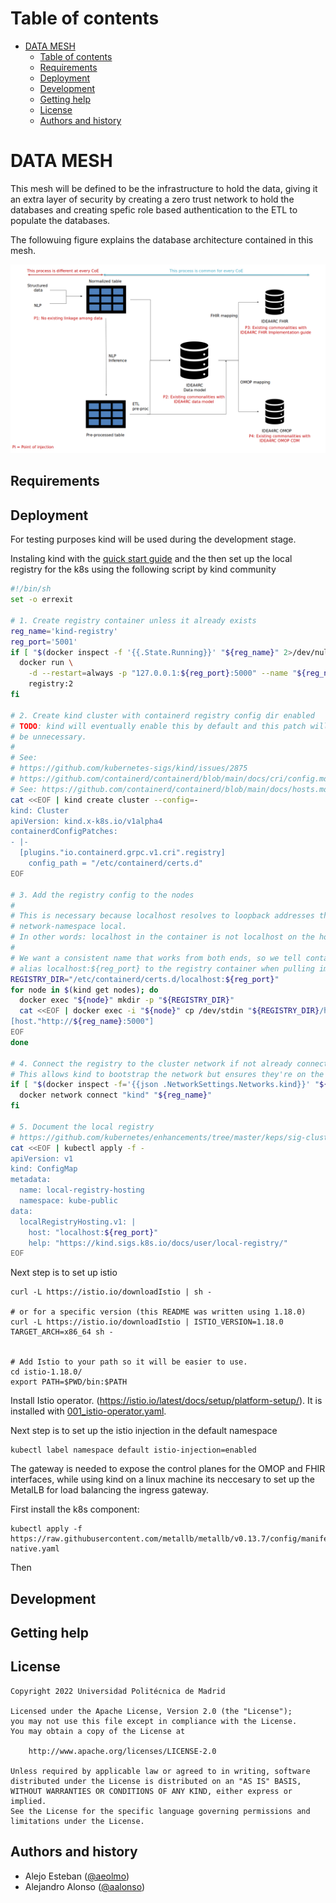 # Table of contents

- [DATA MESH](#focusing-manager)
  - [Table of contents](#table-of-contents)
  - [Requirements](#requirements)
  - [Deployment](#deployment)
  - [Development](#development)
  - [Getting help](#getting-help)
  - [License](#license)
  - [Authors and history](#authors-and-history) 
  
# DATA MESH

This mesh will be defined to be the infrastructure to hold the data, giving it an extra layer of security by creating a zero trust network to hold the databases and creating spefic role based authentication to the ETL to populate the databases.

The followuing figure explains the database architecture contained in this mesh.

![Diagram](./doc/imgs/CapsuleSchema.png)


## Requirements

## Deployment

For testing purposes kind will be used during the development stage.

Instaling kind with the [quick start guide](https://kind.sigs.k8s.io/docs/user/quick-start/) and the then set up the local registry for the k8s using the following script by kind community

```bash
#!/bin/sh
set -o errexit

# 1. Create registry container unless it already exists
reg_name='kind-registry'
reg_port='5001'
if [ "$(docker inspect -f '{{.State.Running}}' "${reg_name}" 2>/dev/null || true)" != 'true' ]; then
  docker run \
    -d --restart=always -p "127.0.0.1:${reg_port}:5000" --name "${reg_name}" \
    registry:2
fi

# 2. Create kind cluster with containerd registry config dir enabled
# TODO: kind will eventually enable this by default and this patch will
# be unnecessary.
#
# See:
# https://github.com/kubernetes-sigs/kind/issues/2875
# https://github.com/containerd/containerd/blob/main/docs/cri/config.md#registry-configuration
# See: https://github.com/containerd/containerd/blob/main/docs/hosts.md
cat <<EOF | kind create cluster --config=-
kind: Cluster
apiVersion: kind.x-k8s.io/v1alpha4
containerdConfigPatches:
- |-
  [plugins."io.containerd.grpc.v1.cri".registry]
    config_path = "/etc/containerd/certs.d"
EOF

# 3. Add the registry config to the nodes
#
# This is necessary because localhost resolves to loopback addresses that are
# network-namespace local.
# In other words: localhost in the container is not localhost on the host.
#
# We want a consistent name that works from both ends, so we tell containerd to
# alias localhost:${reg_port} to the registry container when pulling images
REGISTRY_DIR="/etc/containerd/certs.d/localhost:${reg_port}"
for node in $(kind get nodes); do
  docker exec "${node}" mkdir -p "${REGISTRY_DIR}"
  cat <<EOF | docker exec -i "${node}" cp /dev/stdin "${REGISTRY_DIR}/hosts.toml"
[host."http://${reg_name}:5000"]
EOF
done

# 4. Connect the registry to the cluster network if not already connected
# This allows kind to bootstrap the network but ensures they're on the same network
if [ "$(docker inspect -f='{{json .NetworkSettings.Networks.kind}}' "${reg_name}")" = 'null' ]; then
  docker network connect "kind" "${reg_name}"
fi

# 5. Document the local registry
# https://github.com/kubernetes/enhancements/tree/master/keps/sig-cluster-lifecycle/generic/1755-communicating-a-local-registry
cat <<EOF | kubectl apply -f -
apiVersion: v1
kind: ConfigMap
metadata:
  name: local-registry-hosting
  namespace: kube-public
data:
  localRegistryHosting.v1: |
    host: "localhost:${reg_port}"
    help: "https://kind.sigs.k8s.io/docs/user/local-registry/"
EOF

```

Next step is to set up istio

```shell
curl -L https://istio.io/downloadIstio | sh -

# or for a specific version (this README was written using 1.18.0)
curl -L https://istio.io/downloadIstio | ISTIO_VERSION=1.18.0 TARGET_ARCH=x86_64 sh -


# Add Istio to your path so it will be easier to use.
cd istio-1.18.0/
export PATH=$PWD/bin:$PATH
```
Install Istio operator. (https://istio.io/latest/docs/setup/platform-setup/). It is installed with [001_istio-operator.yaml](./kubernetes/001_operator.yaml).

Next step is to set up the istio injection in the default namespace 

```shell
kubectl label namespace default istio-injection=enabled
```

The gateway is needed to expose the control planes for the OMOP and FHIR interfaces, while using kind on a linux machine its neccesary to set up the MetalLB for load balancing the ingress gateway.

First install the k8s component:

```shell
kubectl apply -f https://raw.githubusercontent.com/metallb/metallb/v0.13.7/config/manifests/metallb-native.yaml
```
Then



## Development

## Getting help

License
------

```
Copyright 2022 Universidad Politécnica de Madrid

Licensed under the Apache License, Version 2.0 (the "License");
you may not use this file except in compliance with the License.
You may obtain a copy of the License at

    http://www.apache.org/licenses/LICENSE-2.0

Unless required by applicable law or agreed to in writing, software
distributed under the License is distributed on an "AS IS" BASIS,
WITHOUT WARRANTIES OR CONDITIONS OF ANY KIND, either express or implied.
See the License for the specific language governing permissions and
limitations under the License.
```

Authors and history
---------------------------
- Alejo Esteban ([@aeolmo]())
- Alejandro Alonso ([@aalonso]())
